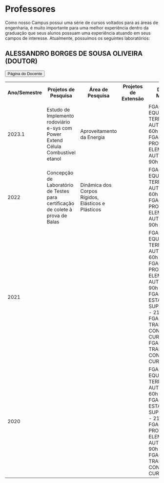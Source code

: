 <!DOCTYPE html>
<html>
    
<head>
<meta charset="UTF-8">
<title>Professores UnB FGA</title>
    
<link rel="stylesheet" href="./css/paginas.css">
    
</head>
    
<body>
    
<div class="container">
<h1>Professores</h1>
    
<div class="explicacao">
<p>Como nosso Campus possui uma série de cursos voltados para as áreas de engenharia, é muito importante para uma melhor experiência dentro da graduação que seus alunos possuam uma experiência atuando em seus campos de interesse. Atualmente, possuímos os seguintes laboratórios:
</p>
</div>
    
<div class="square-text">
<h2>ALESSANDRO BORGES DE SOUSA OLIVEIRA (DOUTOR)</h2>
<a href="https://sigaa.unb.br/sigaa/public/docente/portal.jsf?siape=1281464">
<button class="left-button">Página do Docente</button>
</a>
</div>
<table>
  <tr>
    <th>Ano/Semestre</th>
    <th>Projetos de Pesquisa</th>
    <th>Área de Pesquisa</th>
    <th>Projetos de Extensão</th>
    <th>Disciplinas Ministradas</th>
    <th>Disciplinas Pós-Graduação</th>
  </tr>
  <tr>
    <td>2023.1</td>
    <td>Estudo de Implemento rodoviário e-sys com Power Extend Célula Combustível etanol</td>
    <td>Aproveitamento da Energia</td>
    <td></td>
    <td>FGA0076 - EQUIPAMENTOS TERMOFLUIDOS AUTOMOTIVOS - 60h<br>FGA0190 - PROJETO DE ELEMENTOS AUTOMOTIVOS - 90h</td>
    <td>PPMEC2001 - INSTRUMENTAÇÃO - 60h</td>
  </tr>
  <tr>
    <td>2022</td>
    <td>Concepção de Laboratório de Testes para certificação de colete à prova de Balas</td>
    <td>Dinâmica dos Corpos Rígidos, Elásticos e Plásticos</td>
    <td></td>
    <td>FGA0076 - EQUIPAMENTOS TERMOFLUIDOS AUTOMOTIVOS - 60h<br>FGA0190 - PROJETO DE ELEMENTOS AUTOMOTIVOS - 90h</td>
    <td>PPMEC2001 - INSTRUMENTAÇÃO - 60h</td>
  </tr>
  <tr>
    <td>2021</td>
    <td></td>
    <td></td>
    <td></td>
    <td>FGA0076 -	EQUIPAMENTOS TERMOFLUIDOS AUTOMOTIVOS -	60h<br>FGA0190 - PROJETO DE ELEMENTOS AUTOMOTIVOS - 90h<br>FGA0021 -	ESTÁGIO SUPERVISIONADO - 210h<br>FGA0009 - TRABALHO DE CONCLUSÃO DE CURSO 1 - 60h<br>FGA0011 -	TRABALHO DE CONCLUSÃO DE CURSO 2 - 90h</td>
    <td>PPMEC2001 - INSTRUMENTAÇÃO - 60h</td>
  </tr>
  <td>2020</td>
    <td></td>
    <td></td>
    <td></td>
  <td>FGA0076 -	EQUIPAMENTOS TERMOFLUIDOS AUTOMOTIVOS - 60h<br>FGA0021 - ESTÁGIO SUPERVISIONADO -	210h<br>FGA0190 - PROJETO DE ELEMENTOS AUTOMOTIVOS - 90h<br>FGA0011 - TRABALHO DE CONCLUSÃO DE CURSO 2 -	90h</td>
  <td></td>

</table>
